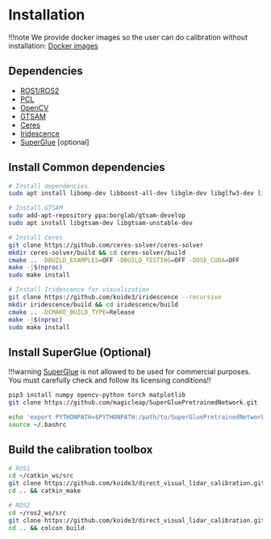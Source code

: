 # Installation

!!!note
    We provide docker images so the user can do calibration without installation: [Docker images](docker.md)

## Dependencies

- [ROS1/ROS2](https://www.ros.org/)
- [PCL](https://pointclouds.org/)
- [OpenCV](https://opencv.org/)
- [GTSAM](https://gtsam.org/)
- [Ceres](http://ceres-solver.org/)
- [Iridescence](https://github.com/koide3/iridescence)
- [SuperGlue](https://github.com/magicleap/SuperGluePretrainedNetwork) [optional]

## Install Common dependencies

```bash
# Install dependencies
sudo apt install libomp-dev libboost-all-dev libglm-dev libglfw3-dev libpng-dev libjpeg-dev

# Install GTSAM
sudo add-apt-repository ppa:borglab/gtsam-develop
sudo apt install libgtsam-dev libgtsam-unstable-dev

# Install Ceres
git clone https://github.com/ceres-solver/ceres-solver
mkdir ceres-solver/build && cd ceres-solver/build
cmake .. -DBUILD_EXAMPLES=OFF -DBUILD_TESTING=OFF -DUSE_CUDA=OFF
make -j$(nproc)
sudo make install

# Install Iridescence for visualization
git clone https://github.com/koide3/iridescence --recursive
mkdir iridescence/build && cd iridescence/build
cmake .. -DCMAKE_BUILD_TYPE=Release
make -j$(nproc)
sudo make install
```

## Install SuperGlue (Optional)

!!!warning
    [SuperGlue](https://github.com/magicleap/SuperGluePretrainedNetwork.git) is not allowed to be used for commercial purposes. You must carefully check and follow its licensing conditions!!

```bash
pip3 install numpy opencv-python torch matplotlib
git clone https://github.com/magicleap/SuperGluePretrainedNetwork.git

echo 'export PYTHONPATH=$PYTHONPATH:/path/to/SuperGluePretrainedNetwork' >> ~/.bashrc
source ~/.bashrc
```

## Build the calibration toolbox

```bash
# ROS1
cd ~/catkin_ws/src
git clone https://github.com/koide3/direct_visual_lidar_calibration.git --recursive
cd .. && catkin_make
```

```bash
# ROS2
cd ~/ros2_ws/src
git clone https://github.com/koide3/direct_visual_lidar_calibration.git --recursive
cd .. && colcon build
```